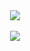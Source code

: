 
<DIV ALIGN="CENTER">
  <IMG SRC = https://capsule-render.vercel.app/api?type=soft&color=auto&text=Space%20of%20Dayoung&fontSize=40&animation=twinkling>
  <BR>
  <BR>
  <a href="https://hits.seeyoufarm.com"><img src="https://hits.seeyoufarm.com/api/count/incr/badge.svg?url=https%3A%2F%2Fgithub.com%2FDayoung-Song%2Fhit-counter&count_bg=%23#E88763&title_bg=%23555555&icon=&icon_color=%23E7E7E7&title=hits&edge_flat=false"/></a> 
</DIV>

<br>

